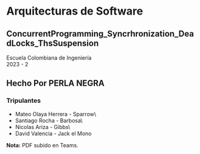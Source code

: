 # Arquitecturas de Software
## ConcurrentProgramming_Syncrhronization_DeadLocks_ThsSuspension
Escuela Colombiana de Ingeniería  
2023 - 2

## Hecho Por PERLA NEGRA
### Tripulantes
* Mateo Olaya Herrera - Sparrow\
* Santiago Rocha - Barbosa\
* Nicolas Ariza -  Gibbs\
* David Valencia - Jack el Mono

**Nota:** PDF subido en Teams.
